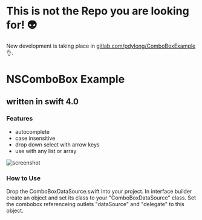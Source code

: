# This is not the Repo you are looking for! :alien:

New development is taking place in [gitlab.com/pdylong/ComboBoxExample](https://gitlab.com/pdylong/ComboBoxExample) :ok_hand:.

# NSComboBox Example

## written in swift 4.0

### Features

- autocomplete
- case insensitive
- drop down select with arrow keys
- use with any list or array

![screenshot](https://cloud.githubusercontent.com/assets/4295327/20514770/3aa327ba-b08e-11e6-9635-9c7fdfc336a2.png)

### How to Use

Drop the ComboBoxDataSource.swift into your project.
In interface builder create an object and set its class to your "ComboBoxDataSource" class.
Set the combobox referenceing outlets "dataSource" and "delegate" to this object.
